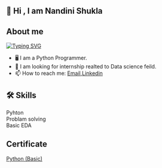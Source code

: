 
## 🚀 Hi , I am Nandini Shukla 





## About me
[![Typing SVG](https://readme-typing-svg.herokuapp.com/?lines=I+am+a+Programmer;I+am+a+Student)](https://git.io/typing-svg)

* 🖥️ I am a Python Programmer.
* 👯 I am looking for internship realted to  Data science feild.
* 📫 How to reach me: [Email](nandini0212shukla@gmail.com),[Linkedin](https://www.linkedin.com/in/nandini-shukla-40ab9020a/) 

## 🛠 Skills
Pyhton  
Problam solving  
Basic EDA

## Certificate 

[Python (Basic)](https://www.hackerrank.com/certificates/c387c2dfca92)

